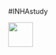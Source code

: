 #INHAstudy

<img src="https://user-images.githubusercontent.com/88971743/150672811-c5091772-3d10-4121-82ee-641c00e53f82.svg&logoColor=#6DB33F" width="50" height="50"></img>
